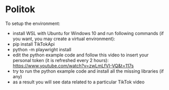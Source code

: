 # Politok

To setup the environment:

- install WSL with Ubuntu for Windows 10 and run following commands (if you want, you may create a virtual environment):
- pip install TikTokApi
- python -m playwright install
- edit the python example code and follow this video to insert your personal token (it is refreshed every 2 hours): https://www.youtube.com/watch?v=zwLmLfVI-VQ&t=117s
- try to run the python example code and install all the missing libraries (if any)
- as a result you will see data related to a particular TikTok video


